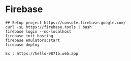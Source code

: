 # Firebase
    ## Setup project https://console.firebase.google.com/
    curl -sL https://firebase.tools | bash
    firebase login --no-localhost
    firebase init hosting
    firebase emulators:start
    firebase deploy

    Ex : https://hello-9871b.web.app